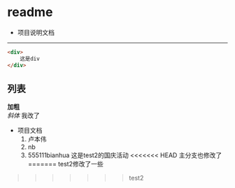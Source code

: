 # readme
- 项目说明文档
---

```html
<div>
    这是div
</div>
```
## 列表
**加粗**<br>*斜体*
我改了
+ 项目文档
    1. 卢本伟
    2. nb
    3. 555111bianhua
    这是test2的国庆活动
<<<<<<< HEAD
    主分支也修改了
=======
    test2修改了一些
>>>>>>> test2
